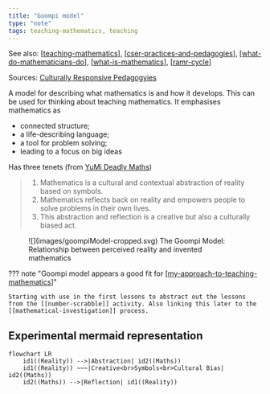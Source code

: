 ```yaml
---
title: "Goompi model"
type: "note"
tags: teaching-mathematics, teaching
---
```


See also: [[teaching-mathematics]], [[cser-practices-and-pedagogies]], [[what-do-mathematicians-do]], [[what-is-mathematics]], [[ramr-cycle]]

Sources: [Culturally Responsive Pedagogyies](https://www.mathematicshub.edu.au/plan-teach-and-assess/teaching/embedding-indigenous-knowledges/culturally-responsive-pedagogies-goompi-model/)

A model for describing what mathematics is and how it develops. This can be used for thinking about teaching mathematics. It emphasises mathematics as

- connected structure;
- a life-describing language; 
- a tool for problem solving;
- leading to a focus on big ideas

Has three tenets (from [YuMi Deadly Maths](https://research.qut.edu.au/ydc/about/yumi-deadly-maths/))

> 1. Mathematics is a cultural and contextual abstraction of reality based on symbols.
> 2. Mathematics reflects back on reality and empowers people to solve problems in their own lives.
> 3. This abstraction and reflection is a creative but also a culturally biased act.

<figure markdown>
![](images/goompiModel-cropped.svg)
<caption>The Goompi Model: Relationship between perceived reality and invented mathematics</caption>
</figure>


??? note "Goompi model appears a good fit for [[my-approach-to-teaching-mathematics]]"

    Starting with use in the first lessons to abstract out the lessons from the [[number-scrabble]] activity. Also linking this later to the [[mathematical-investigation]] process.

## Experimental mermaid representation

``` mermaid
flowchart LR 
    id1((Reality)) -->|Abstraction| id2((Maths)) 
    id1((Reality)) ~~~|Creative<br>Symbols<br>Cultural Bias| id2((Maths))
    id2((Maths)) -->|Reflection| id1((Reality))
```

[//begin]: # "Autogenerated link references for markdown compatibility"
[teaching-mathematics]: ../teaching-mathematics "Teaching Mathematics"
[cser-practices-and-pedagogies]: cser-practices-and-pedagogies "CSER Maths in Schools - Practices and pedagogies"
[what-do-mathematicians-do]: ../what-do-mathematicians-do "What do mathematicians do?"
[what-is-mathematics]: ../what-is-mathematics "What is mathematics"
[ramr-cycle]: ramr-cycle "ramr-cycle"
[my-approach-to-teaching-mathematics]: ../my-approach-to-teaching-mathematics "My approach to teaching mathematics"
[//end]: # "Autogenerated link references"